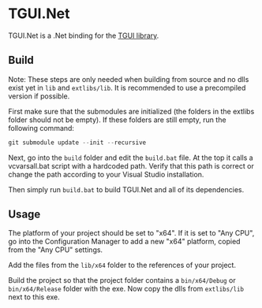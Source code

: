 TGUI.Net
========

TGUI.Net is a .Net binding for the [TGUI library](https://github.com/texus/TGUI).


Build
-----

Note: These steps are only needed when building from source and no dlls exist yet in `lib` and `extlibs/lib`. It is recommended to use a precompiled version if possible.

First make sure that the submodules are initialized (the folders in the extlibs folder should not be empty). If these folders are still empty, run the following command:

``` c++
git submodule update --init --recursive
```

Next, go into the `build` folder and edit the `build.bat` file. At the top it calls a vcvarsall.bat script with a hardcoded path. Verify that this path is correct or change the path according to your Visual Studio installation.

Then simply run `build.bat` to build TGUI.Net and all of its dependencies.


Usage
-----

The platform of your project should be set to "x64". If it is set to "Any CPU", go into the Configuration Manager to add a new "x64" platform, copied from the "Any CPU" settings.

Add the files from the `lib/x64` folder to the references of your project.

Build the project so that the project folder contains a `bin/x64/Debug` or `bin/x64/Release` folder with the exe. Now copy the dlls from `extlibs/lib` next to this exe.
